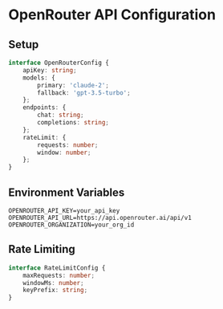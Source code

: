# OpenRouter API Configuration

## Setup
```typescript
interface OpenRouterConfig {
    apiKey: string;
    models: {
        primary: 'claude-2';
        fallback: 'gpt-3.5-turbo';
    };
    endpoints: {
        chat: string;
        completions: string;
    };
    rateLimit: {
        requests: number;
        window: number;
    };
}
```

## Environment Variables
```env
OPENROUTER_API_KEY=your_api_key
OPENROUTER_API_URL=https://api.openrouter.ai/api/v1
OPENROUTER_ORGANIZATION=your_org_id
```

## Rate Limiting
```typescript
interface RateLimitConfig {
    maxRequests: number;
    windowMs: number;
    keyPrefix: string;
}
```